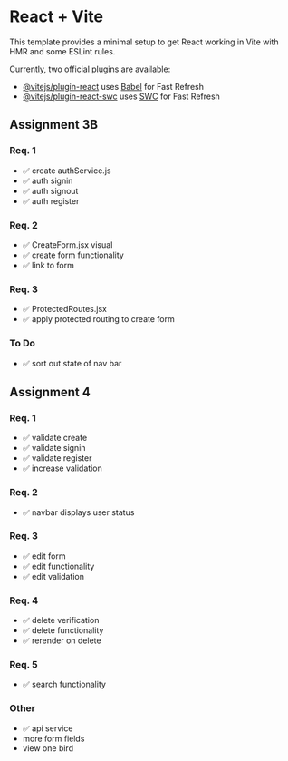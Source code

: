 # React + Vite

This template provides a minimal setup to get React working in Vite with HMR and some ESLint rules.

Currently, two official plugins are available:

- [@vitejs/plugin-react](https://github.com/vitejs/vite-plugin-react/blob/main/packages/plugin-react/README.md) uses [Babel](https://babeljs.io/) for Fast Refresh
- [@vitejs/plugin-react-swc](https://github.com/vitejs/vite-plugin-react-swc) uses [SWC](https://swc.rs/) for Fast Refresh

## Assignment 3B

### Req. 1
- ✅ create authService.js
- ✅ auth signin
- ✅ auth signout
- ✅ auth register

### Req. 2
- ✅ CreateForm.jsx visual
- ✅ create form functionality
- ✅ link to form

### Req. 3
- ✅ ProtectedRoutes.jsx
- ✅ apply protected routing to create form

### To Do
- ✅ sort out state of nav bar

## Assignment 4

### Req. 1
- ✅ validate create
- ✅ validate signin
- ✅ validate register
- ✅ increase validation

### Req. 2
- ✅ navbar displays user status

### Req. 3
- ✅ edit form
- ✅ edit functionality
- ✅ edit validation

### Req. 4
- ✅ delete verification
- ✅ delete functionality
- ✅ rerender on delete

### Req. 5
- ✅ search functionality

### Other
- ✅ api service
- more form fields
- view one bird